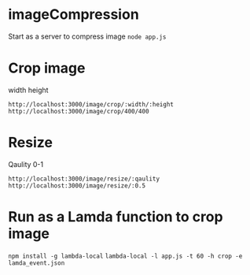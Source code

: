 # imageCompression
Start as a server to compress image 
`node app.js`

# Crop image
width
height

`http://localhost:3000/image/crop/:width/:height`
`http://localhost:3000/image/crop/400/400`
# Resize

Qaulity 0-1

`http://localhost:3000/image/resize/:qaulity`
`http://localhost:3000/image/resize/:0.5`




# Run as a Lamda function to crop image
``` npm install -g lambda-local ```
``` lambda-local -l app.js -t 60 -h crop -e lamda_event.json ```
